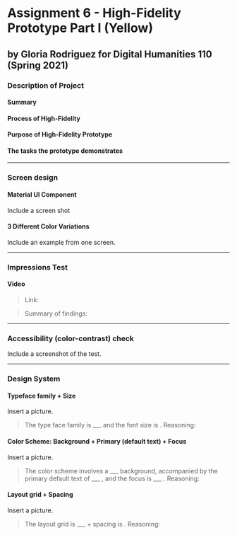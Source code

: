 # Assignment 6 - High-Fidelity Prototype Part I (Yellow)
## by Gloria Rodriguez for Digital Humanities 110 (Spring 2021)

### Description of Project

#### Summary 

#### Process of High-Fidelity

#### Purpose of High-Fidelity Prototype 

#### The tasks the prototype demonstrates

---

### Screen design

#### Material UI Component
Include a screen shot 


#### 3 Different Color Variations
Include an example from one screen. 

---

### Impressions Test

#### Video 
> Link: 

> Summary of findings: 

---

### Accessibility (color-contrast) check
Include a screenshot of the test.

---

### Design System 

#### Typeface family + Size
Insert a picture.
> The type face family is ___ and the font size is . 
> Reasoning: 

#### Color Scheme: Background + Primary (default text) + Focus 
Insert a picture.
> The color scheme involves a ___ background, accompanied by the primary default text of ___ , and the focus is ___ . 
> Reasoning:

#### Layout grid + Spacing 
Insert a picture.

> The layout grid is ___ + spacing is . 
> Reasoning: 

